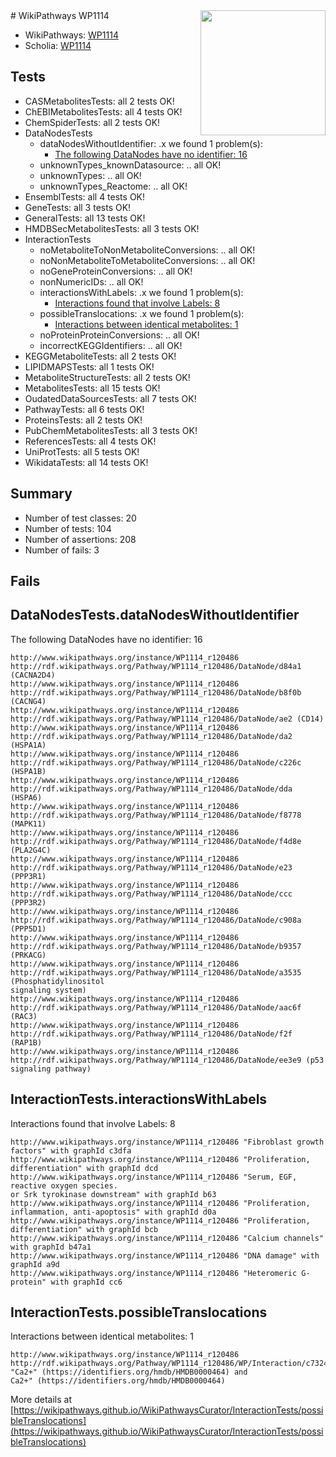 <img style="float: right; width: 200px" src="https://upload.wikimedia.org/wikipedia/commons/thumb/8/83/Wplogo_with_text_500.png/640px-Wplogo_with_text_500.png" />
# WikiPathways WP1114

* WikiPathways: [WP1114](https://new.wikipathways.org/pathways/WP1114)
* Scholia: [WP1114](https://scholia.toolforge.org/wikipathways/WP1114)
## Tests
* CASMetabolitesTests: all 2 tests OK!
* ChEBIMetabolitesTests: all 4 tests OK!
* ChemSpiderTests: all 2 tests OK!
* DataNodesTests
    * dataNodesWithoutIdentifier: .x we found 1 problem(s):
        * [The following DataNodes have no identifier: 16](#8792c496)
    * unknownTypes_knownDatasource: .. all OK!
    * unknownTypes: .. all OK!
    * unknownTypes_Reactome: .. all OK!
* EnsemblTests: all 4 tests OK!
* GeneTests: all 3 tests OK!
* GeneralTests: all 13 tests OK!
* HMDBSecMetabolitesTests: all 3 tests OK!
* InteractionTests
    * noMetaboliteToNonMetaboliteConversions: .. all OK!
    * noNonMetaboliteToMetaboliteConversions: .. all OK!
    * noGeneProteinConversions: .. all OK!
    * nonNumericIDs: .. all OK!
    * interactionsWithLabels: .x we found 1 problem(s):
        * [Interactions found that involve Labels: 8](#630d267f)
    * possibleTranslocations: .x we found 1 problem(s):
        * [Interactions between identical metabolites: 1](#d59038c4)
    * noProteinProteinConversions: .. all OK!
    * incorrectKEGGIdentifiers: .. all OK!
* KEGGMetaboliteTests: all 2 tests OK!
* LIPIDMAPSTests: all 1 tests OK!
* MetaboliteStructureTests: all 2 tests OK!
* MetabolitesTests: all 15 tests OK!
* OudatedDataSourcesTests: all 7 tests OK!
* PathwayTests: all 6 tests OK!
* ProteinsTests: all 2 tests OK!
* PubChemMetabolitesTests: all 3 tests OK!
* ReferencesTests: all 4 tests OK!
* UniProtTests: all 5 tests OK!
* WikidataTests: all 14 tests OK!


## Summary

* Number of test classes: 20
* Number of tests: 104
* Number of assertions: 208
* Number of fails: 3

## Fails

<a name="8792c496" />

## DataNodesTests.dataNodesWithoutIdentifier

The following DataNodes have no identifier: 16
```
http://www.wikipathways.org/instance/WP1114_r120486 http://rdf.wikipathways.org/Pathway/WP1114_r120486/DataNode/d84a1 (CACNA2D4)
http://www.wikipathways.org/instance/WP1114_r120486 http://rdf.wikipathways.org/Pathway/WP1114_r120486/DataNode/b8f0b (CACNG4)
http://www.wikipathways.org/instance/WP1114_r120486 http://rdf.wikipathways.org/Pathway/WP1114_r120486/DataNode/ae2 (CD14)
http://www.wikipathways.org/instance/WP1114_r120486 http://rdf.wikipathways.org/Pathway/WP1114_r120486/DataNode/da2 (HSPA1A)
http://www.wikipathways.org/instance/WP1114_r120486 http://rdf.wikipathways.org/Pathway/WP1114_r120486/DataNode/c226c (HSPA1B)
http://www.wikipathways.org/instance/WP1114_r120486 http://rdf.wikipathways.org/Pathway/WP1114_r120486/DataNode/dda (HSPA6)
http://www.wikipathways.org/instance/WP1114_r120486 http://rdf.wikipathways.org/Pathway/WP1114_r120486/DataNode/f8778 (MAPK11)
http://www.wikipathways.org/instance/WP1114_r120486 http://rdf.wikipathways.org/Pathway/WP1114_r120486/DataNode/f4d8e (PLA2G4C)
http://www.wikipathways.org/instance/WP1114_r120486 http://rdf.wikipathways.org/Pathway/WP1114_r120486/DataNode/e23 (PPP3R1)
http://www.wikipathways.org/instance/WP1114_r120486 http://rdf.wikipathways.org/Pathway/WP1114_r120486/DataNode/ccc (PPP3R2)
http://www.wikipathways.org/instance/WP1114_r120486 http://rdf.wikipathways.org/Pathway/WP1114_r120486/DataNode/c908a (PPP5D1)
http://www.wikipathways.org/instance/WP1114_r120486 http://rdf.wikipathways.org/Pathway/WP1114_r120486/DataNode/b9357 (PRKACG)
http://www.wikipathways.org/instance/WP1114_r120486 http://rdf.wikipathways.org/Pathway/WP1114_r120486/DataNode/a3535 (Phosphatidylinositol
signaling system)
http://www.wikipathways.org/instance/WP1114_r120486 http://rdf.wikipathways.org/Pathway/WP1114_r120486/DataNode/aac6f (RAC3)
http://www.wikipathways.org/instance/WP1114_r120486 http://rdf.wikipathways.org/Pathway/WP1114_r120486/DataNode/f2f (RAP1B)
http://www.wikipathways.org/instance/WP1114_r120486 http://rdf.wikipathways.org/Pathway/WP1114_r120486/DataNode/ee3e9 (p53 signaling pathway)
```

<a name="630d267f" />

## InteractionTests.interactionsWithLabels

Interactions found that involve Labels: 8
```
http://www.wikipathways.org/instance/WP1114_r120486 "Fibroblast growth
factors" with graphId c3dfa
http://www.wikipathways.org/instance/WP1114_r120486 "Proliferation, differentiation" with graphId dcd
http://www.wikipathways.org/instance/WP1114_r120486 "Serum, EGF,
reactive oxygen species.
or Srk tyrokinase downstream" with graphId b63
http://www.wikipathways.org/instance/WP1114_r120486 "Proliferation, inflammation, anti-apoptosis" with graphId d0a
http://www.wikipathways.org/instance/WP1114_r120486 "Proliferation, differentiation" with graphId bcb
http://www.wikipathways.org/instance/WP1114_r120486 "Calcium channels" with graphId b47a1
http://www.wikipathways.org/instance/WP1114_r120486 "DNA damage" with graphId a9d
http://www.wikipathways.org/instance/WP1114_r120486 "Heteromeric G-protein" with graphId cc6
```

<a name="d59038c4" />

## InteractionTests.possibleTranslocations

Interactions between identical metabolites: 1
```
http://www.wikipathways.org/instance/WP1114_r120486 http://rdf.wikipathways.org/Pathway/WP1114_r120486/WP/Interaction/c7324 "Ca2+" (https://identifiers.org/hmdb/HMDB0000464) and 
Ca2+" (https://identifiers.org/hmdb/HMDB0000464)
```

More details at [https://wikipathways.github.io/WikiPathwaysCurator/InteractionTests/possibleTranslocations](https://wikipathways.github.io/WikiPathwaysCurator/InteractionTests/possibleTranslocations)

